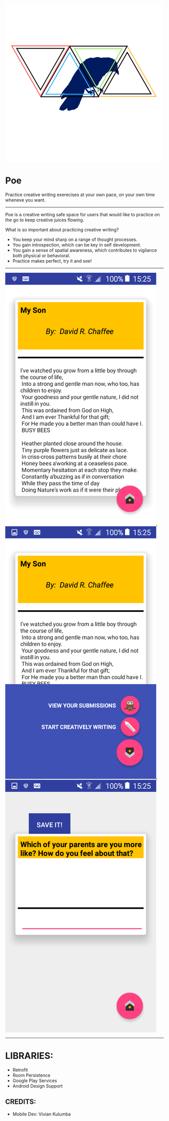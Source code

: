 ![Alt text](Poeicon.png)


Poe
===========

Practice creative writing exerecises at your own pace, on your own time wheneve you want.

----------------------------------------------------------------------------------------

Poe is a creative writing safe space for users that would like to practice on the go to keep creative juices flowing.

What is so important about practicing creative writing?

* You keep your mind sharp on a range of thought processes.
* You gain introspection, which can be key in self development.
* You gain a sense of spatial awareness, which contributes to vigilance both physical or behavioral.
* Practice makes perfect, try it and see!
-----------------------------------------------------------------------------

![Alt text](Screenshot_2018-09-29-15-25-15.png),![Alt text](Screenshot_2018-09-29-15-25-20.png),![Alt text](Screenshot_2018-09-29-15-25-25.png)

_____________________________________________________________________________________________________________________________________________________________________________________________________________________________________________________________________________________________________________________________________________________________________

LIBRARIES:
===========

* Retrofit
* Room Persistence
* Google Play Services
* Android Design Support

CREDITS:
----------
* Mobile Dev: Vivian Kulumba
